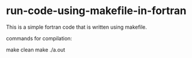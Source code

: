 # run-code-using-makefile-in-fortran
This is a simple fortran code that is written using makefile. 

commands for compilation:

make clean
make
./a.out
